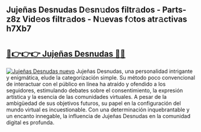 ## Jujeñas Desnudas D𝚎sn𝚞dos filtr𝚊dos - Parts-z8z Vid𝚎os filtr𝚊dos - N𝚞evas f𝚘tos atr𝚊ctivas h7Xb7

# <h2><a href="http://mb6ux55.tromn.icu/?c=Juje%c3%b1as+Desnudas">🔗👉👉👉 Jujeñas Desnudas 🔗🔗</a></h2>

[![Jujeñas Desnudas nuevo](https://i.imgur.com/pEAQMta.gif)](http://mb6ux55.tromn.icu/?c=Juje%c3%b1as+Desnudas)
Jujeñas Desnudas, una personalidad intrigante y enigmática, elude la categorización simple. Su método poco convencional de interactuar con el público en línea ha atraído y ofendido a los seguidores, estimulando debates sobre el consentimiento, la expresión artística y la esencia de las comunidades virtuales. A pesar de la ambigüedad de sus objetivos futuros, su papel en la configuración del mundo virtual es incuestionable. Con una determinación inquebrantable y un encanto innegable, la influencia de Jujeñas Desnudas en la comunidad digital es profunda.
